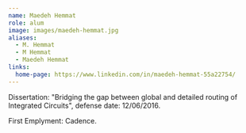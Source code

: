 ```yaml
---
name: Maedeh Hemmat
role: alum
image: images/maedeh-hemmat.jpg
aliases:
  - M. Hemmat
  - M Hemmat
  - Maedeh Hemmat
links:
  home-page: https://www.linkedin.com/in/maedeh-hemmat-55a22754/
---
```


Dissertation: "Bridging the gap between global and detailed routing of Integrated Circuits", defense date: 12/06/2016.

First Emplyment: Cadence. 

